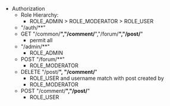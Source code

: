 - Authorization
    - Role Hierarchy:
        - ROLE_ADMIN > ROLE_MODERATOR > ROLE_USER
    - "/auth/**" 
    - GET "/common/**","/comment/**","/forum/**","/post/**"
        - permit all
    - "/admin/**"
        - ROLE_ADMIN
    - POST "/forum/**"
        - ROLE_MODERATOR
    - DELETE "/post/**", "/comment/**"
        - ROLE_USER and username match with post created by
        - ROLE_MODERATOR
    - POST "/comment/**","/post/**"
        - ROLE_USER